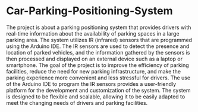 # Car-Parking-Positioning-System

The project is about a parking positioning system that provides drivers with real-time information about the availability of parking spaces in a large parking area. The system utilizes IR (infrared) sensors that are programmed using the Arduino IDE. The IR sensors are used to detect the presence and location of parked vehicles, and the information gathered by the sensors is then processed and displayed on an external device such as a laptop or smartphone. The goal of the project is to improve the efficiency of parking facilities, reduce the need for new parking infrastructure, and make the parking experience more convenient and less stressful for drivers. The use of the Arduino IDE to program the IR sensors provides a user-friendly platform for the development and customization of the system. The system is designed to be flexible and scalable, allowing it to be easily adapted to meet the changing needs of drivers and parking facilities.

